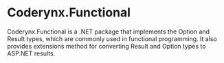 # Coderynx.Functional

Coderynx.Functional is a .NET package that implements the Option and Result types, which are commonly used in
functional programming. It also provides extensions method for converting Result and Option types to ASP.NET results.
